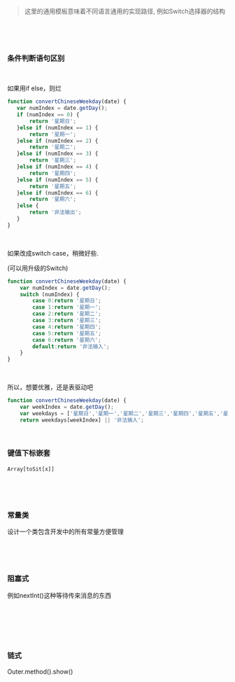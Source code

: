 ‍

> 这里的通用模板意味着不同语言通用的实现路径, 例如Switch选择器的结构

‍

‍

### 条件判断语句区别

‍

如果用if else，则烂

```js
function convertChineseWeekday(date) {
   var numIndex = date.getDay();
   if (numIndex == 0) {
       return '星期日';
   }else if (numIndex == 1) {
       return '星期一';
   }else if (numIndex == 2) {
       return '星期二';
   }else if (numIndex == 3) {
       return '星期三';
   }else if (numIndex == 4) {
       return '星期四';
   }else if (numIndex == 5) {
       return '星期五';
   }else if (numIndex == 6) {
       return '星期六';
   }else {
       return '非法输出';
   }
} 
```

‍

如果改成switch case，稍微好些. 

(可以用升级的Switch)

```js
function convertChineseWeekday(date) {
    var numIndex = date.getDay();
    switch (numIndex) {
        case 0:return '星期日';
        case 1:return '星期一';
        case 2:return '星期二';
        case 3:return '星期三';
        case 4:return '星期四';
        case 5:return '星期五';
        case 6:return '星期六';
        default:return '非法输入';
    }
}
```

‍

所以，想要优雅，还是表驱动吧

```js
function convertChineseWeekday(date) {
    var weekIndex = date.getDay();
    var weekdays = ['星期日','星期一','星期二','星期三','星期四','星期五','星期六'];
    return weekdays[weekIndex] || '非法输入';
```

‍

### 键值下标嵌套

​`Array[toSit[x]]`​

‍

‍

### 常量类

设计一个类包含开发中的所有常量方便管理

‍

‍

### 阻塞式

例如nextInt()这种等待传来消息的东西

‍

‍

‍

### 链式

Outer.method().show()

‍

‍
